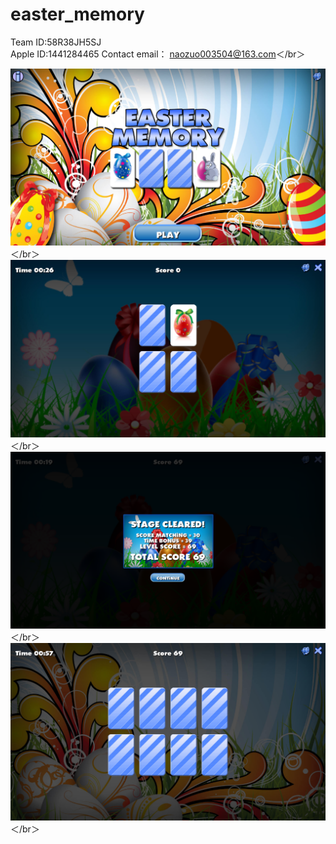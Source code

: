 # easter_memory
Team ID:58R38JH5SJ  
Apple ID:1441284465
Contact email： naozuo003504@163.com＜/br＞

![image](http://github.com/sumeimeisu/easter_memory/raw/master/images/1.png)＜/br＞
![image](http://github.com/sumeimeisu/easter_memory/raw/master/images/2.png)＜/br＞
![image](http://github.com/sumeimeisu/easter_memory/raw/master/images/3.png)＜/br＞
![image](http://github.com/sumeimeisu/easter_memory/raw/master/images/4.png)＜/br＞
